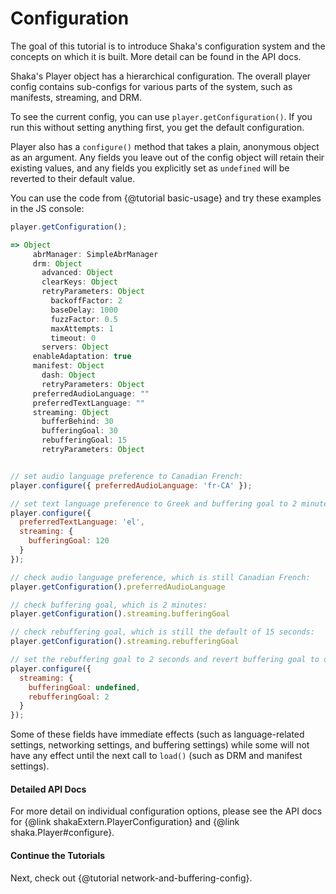 # Configuration

The goal of this tutorial is to introduce Shaka's configuration system and the
concepts on which it is built.  More detail can be found in the API docs.

Shaka's Player object has a hierarchical configuration.  The overall player
config contains sub-configs for various parts of the system, such as manifests,
streaming, and DRM.

To see the current config, you can use `player.getConfiguration()`.  If you run
this without setting anything first, you get the default configuration.

Player also has a `configure()` method that takes a plain, anonymous object as
an argument.  Any fields you leave out of the config object will retain their
existing values, and any fields you explicitly set as `undefined` will be
reverted to their default value.

You can use the code from {@tutorial basic-usage} and try these examples in
the JS console:

```js
player.getConfiguration();

=> Object
     abrManager: SimpleAbrManager
     drm: Object
       advanced: Object
       clearKeys: Object
       retryParameters: Object
         backoffFactor: 2
         baseDelay: 1000
         fuzzFactor: 0.5
         maxAttempts: 1
         timeout: 0
       servers: Object
     enableAdaptation: true
     manifest: Object
       dash: Object
       retryParameters: Object
     preferredAudioLanguage: ""
     preferredTextLanguage: ""
     streaming: Object
       bufferBehind: 30
       bufferingGoal: 30
       rebufferingGoal: 15
       retryParameters: Object


// set audio language preference to Canadian French:
player.configure({ preferredAudioLanguage: 'fr-CA' });

// set text language preference to Greek and buffering goal to 2 minutes:
player.configure({
  preferredTextLanguage: 'el',
  streaming: {
    bufferingGoal: 120
  }
});

// check audio language preference, which is still Canadian French:
player.getConfiguration().preferredAudioLanguage

// check buffering goal, which is 2 minutes:
player.getConfiguration().streaming.bufferingGoal

// check rebuffering goal, which is still the default of 15 seconds:
player.getConfiguration().streaming.rebufferingGoal

// set the rebuffering goal to 2 seconds and revert buffering goal to default:
player.configure({
  streaming: {
    bufferingGoal: undefined,
    rebufferingGoal: 2
  }
});
```

Some of these fields have immediate effects (such as language-related settings,
networking settings, and buffering settings) while some will not have any
effect until the next call to `load()` (such as DRM and manifest settings).


#### Detailed API Docs

For more detail on individual configuration options, please see the API docs for
{@link shakaExtern.PlayerConfiguration} and {@link shaka.Player#configure}.


#### Continue the Tutorials

Next, check out {@tutorial network-and-buffering-config}.
